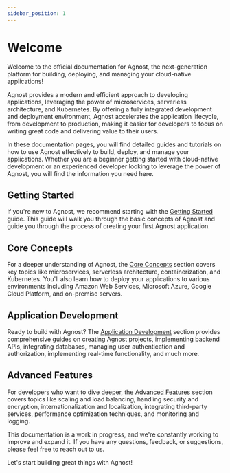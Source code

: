 ```yaml
---
sidebar_position: 1
---
```


# Welcome

Welcome to the official documentation for Agnost, the next-generation platform
for building, deploying, and managing your cloud-native applications!

Agnost provides a modern and efficient approach to developing applications,
leveraging the power of microservices, serverless architecture, and Kubernetes.
By offering a fully integrated development and deployment environment, Agnost
accelerates the application lifecycle, from development to production, making it
easier for developers to focus on writing great code and delivering value to
their users.

In these documentation pages, you will find detailed guides and tutorials on how
to use Agnost effectively to build, deploy, and manage your applications.
Whether you are a beginner getting started with cloud-native development or an
experienced developer looking to leverage the power of Agnost, you will find the
information you need here.

## Getting Started

If you're new to Agnost, we recommend starting with the
[Getting Started](/introduction/) guide. This guide will walk you through the
basic concepts of Agnost and guide you through the process of creating your
first Agnost application.

## Core Concepts

For a deeper understanding of Agnost, the [Core Concepts](/core-concepts/)
section covers key topics like microservices, serverless architecture,
containerization, and Kubernetes. You'll also learn how to deploy your
applications to various environments including Amazon Web Services, Microsoft
Azure, Google Cloud Platform, and on-premise servers.

## Application Development

Ready to build with Agnost? The
[Application Development](/application-development/) section provides
comprehensive guides on creating Agnost projects, implementing backend APIs,
integrating databases, managing user authentication and authorization,
implementing real-time functionality, and much more.

## Advanced Features

For developers who want to dive deeper, the
[Advanced Features](/advanced-features) section covers topics like scaling and
load balancing, handling security and encryption, internationalization and
localization, integrating third-party services, performance optimization
techniques, and monitoring and logging.

This documentation is a work in progress, and we're constantly working to
improve and expand it. If you have any questions, feedback, or suggestions,
please feel free to reach out to us.

Let's start building great things with Agnost!
